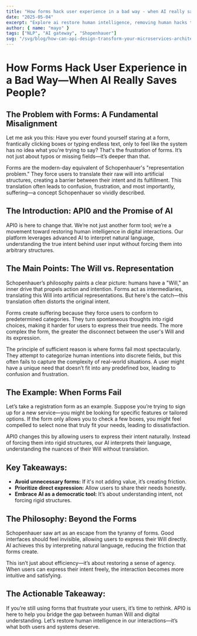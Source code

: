 ```yaml
---
title: "How forms hack user experience in a bad way - when AI really save people?"
date: "2025-05-04"
excerpt: "Explore ai restore human intelligence, removing human hacks through forms and application which add frustration, focusing on expert technical discussion level concepts."
author: { name: "mayo" }
tags: ["NLP", "AI gateway", "Shopenhauer"]
svg: "/svg/blog/how-can-api-design-transform-your-microservices-architecture.svg"
---
```




# How Forms Hack User Experience in a Bad Way—When AI Really Saves People?

## The Problem with Forms: A Fundamental Misalignment

Let me ask you this: Have you ever found yourself staring at a form, frantically clicking boxes or typing endless text, only to feel like the system has no idea what you're trying to say? That's the frustration of forms. It’s not just about typos or missing fields—it’s deeper than that.

Forms are the modern-day equivalent of Schopenhauer's "representation problem." They force users to translate their raw will into artificial structures, creating a barrier between their intent and its fulfillment. This translation often leads to confusion, frustration, and most importantly, suffering—a concept Schopenhauer so vividly described.

## The Introduction: API0 and the Promise of AI

API0 is here to change that. We’re not just another form tool; we’re a movement toward restoring human intelligence in digital interactions. Our platform leverages advanced AI to interpret natural language, understanding the true intent behind user input without forcing them into arbitrary structures.

## The Main Points: The Will vs. Representation

Schopenhauer’s philosophy paints a clear picture: humans have a "Will," an inner drive that propels action and intention. Forms act as intermediaries, translating this Will into artificial representations. But here's the catch—this translation often distorts the original intent.

Forms create suffering because they force users to conform to predetermined categories. They turn spontaneous thoughts into rigid choices, making it harder for users to express their true needs. The more complex the form, the greater the disconnect between the user's Will and its expression.

The principle of sufficient reason is where forms fail most spectacularly. They attempt to categorize human intentions into discrete fields, but this often fails to capture the complexity of real-world situations. A user might have a unique need that doesn’t fit into any predefined box, leading to confusion and frustration.

## The Example: When Forms Fail

Let’s take a registration form as an example. Suppose you’re trying to sign up for a new service—you might be looking for specific features or tailored options. If the form only allows you to check a few boxes, you might feel compelled to select none that truly fit your needs, leading to dissatisfaction.

API0 changes this by allowing users to express their intent naturally. Instead of forcing them into rigid structures, our AI interprets their language, understanding the nuances of their Will without translation.

## Key Takeaways:

- **Avoid unnecessary forms:** If it's not adding value, it’s creating friction.
- **Prioritize direct expression:** Allow users to share their needs honestly.
- **Embrace AI as a democratic tool:** It’s about understanding intent, not forcing rigid structures.

## The Philosophy: Beyond the Forms

Schopenhauer saw art as an escape from the tyranny of forms. Good interfaces should feel invisible, allowing users to express their Will directly. AI achieves this by interpreting natural language, reducing the friction that forms create.

This isn’t just about efficiency—it’s about restoring a sense of agency. When users can express their intent freely, the interaction becomes more intuitive and satisfying.

## The Actionable Takeaway:

If you’re still using forms that frustrate your users, it’s time to rethink. API0 is here to help you bridge the gap between human Will and digital understanding. Let’s restore human intelligence in our interactions—it’s what both users and systems deserve.
